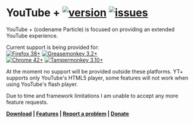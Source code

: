 YouTube + [![version](https://img.shields.io/github/release/ParticleCore/Particle.svg)](https://github.com/ParticleCore/Particle/releases/latest) [![issues](https://img.shields.io/github/issues/ParticleCore/Particle.svg)](https://github.com/ParticleCore/Particle/issues)
===========
YouTube + (codename Particle) is focused on providing an extended YouTube experience.

Current support is being provided for:  
[![Firefox 38+](https://img.shields.io/badge/Firefox-38%2B-orange.svg)](https://www.mozilla.org/firefox)  [![Greasemonkey 3.2+](https://img.shields.io/badge/Greasemonkey-3.2%2B-yellow.svg)](http://www.greasespot.net/)  
[![Chrome  42+](https://img.shields.io/badge/Chrome-42%2B-blue.svg)](http://www.google.com/chrome/)  [![Tampermonkey 3.10+](https://img.shields.io/badge/Tampermonkey-3.10%2B-green.svg)](https://tampermonkey.net/)  

At the moment no support will be provided outside these platforms. YT+ supports only YouTube's HTML5 player, some features will not work when using YouTube's flash player.

Due to time and framework limitations I am unable to accept any more feature requests.

**[Download](https://github.com/ParticleCore/Particle/wiki/Download) | [Features](https://github.com/ParticleCore/Particle/wiki/Features) | [Report a problem](https://github.com/ParticleCore/Particle/wiki/Report-a-problem) | [Donate](https://www.paypal.com/cgi-bin/webscr?cmd=_s-xclick&hosted_button_id=UMVQJJFG4BFHW)**
